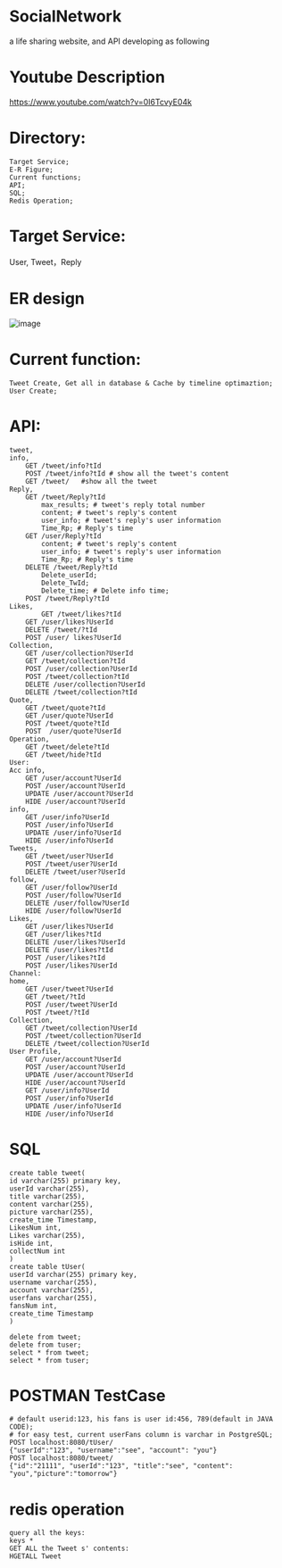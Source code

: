 # SocialNetwork
a life sharing website, and
API developing as following
# Youtube Description
https://www.youtube.com/watch?v=0I6TcvyE04k
# Directory:
	Target Service;
	E-R Figure;
	Current functions;
	API;
	SQL;
	Redis Operation;
# Target Service: 
User, Tweet，Reply

# ER design
![image](https://user-images.githubusercontent.com/98070161/181100471-79d36514-df85-439e-8306-8e38158491ff.png)

# Current function: 
	Tweet Create, Get all in database & Cache by timeline optimaztion;
	User Create;

# API:

	tweet,
	info,
		GET /tweet/info?tId
		POST /tweet/info?tId # show all the tweet's content
		GET /tweet/   #show all the tweet     	
	Reply,
		GET /tweet/Reply?tId
			max_results; # tweet's reply total number
			content; # tweet's reply's content
			user_info; # tweet's reply's user information
			Time_Rp; # Reply's time
		GET /user/Reply?tId
			content; # tweet's reply's content
			user_info; # tweet's reply's user information
			Time_Rp; # Reply's time
		DELETE /tweet/Reply?tId
			Delete_userId;
			Delete_TwId;
			Delete_time; # Delete info time;
		POST /tweet/Reply?tId
	Likes,
	    	GET /tweet/likes?tId
		GET /user/likes?UserId
		DELETE /tweet/?tId
		POST /user/ likes?UserId
	Collection,
		GET /user/collection?UserId
		GET /tweet/collection?tId
		POST /user/collection?UserId
		POST /tweet/collection?tId
		DELETE /user/collection?UserId
		DELETE /tweet/collection?tId
	Quote,
		GET /tweet/quote?tId
		GET /user/quote?UserId
		POST /tweet/quote?tId
		POST  /user/quote?UserId
	Operation,
		GET /tweet/delete?tId
		GET /tweet/hide?tId
	User:
	Acc info,
		GET /user/account?UserId
		POST /user/account?UserId
		UPDATE /user/account?UserId
		HIDE /user/account?UserId
	info,
		GET /user/info?UserId
		POST /user/info?UserId
		UPDATE /user/info?UserId
		HIDE /user/info?UserId	
	Tweets,
		GET /tweet/user?UserId
		POST /tweet/user?UserId
		DELETE /tweet/user?UserId
	follow,
		GET /user/follow?UserId
		POST /user/follow?UserId
		DELETE /user/follow?UserId
		HIDE /user/follow?UserId
	Likes,
		GET /user/likes?UserId
		GET /user/likes?tId
		DELETE /user/likes?UserId
		DELETE /user/likes?tId
		POST /user/likes?tId
		POST /user/likes?UserId
	Channel:
	home,
		GET /user/tweet?UserId
		GET /tweet/?tId
		POST /user/tweet?UserId
		POST /tweet/?tId
	Collection,
		GET /tweet/collection?UserId
		POST /tweet/collection?UserId
		DELETE /tweet/collection?UserId
	User Profile,
		GET /user/account?UserId
		POST /user/account?UserId
		UPDATE /user/account?UserId
		HIDE /user/account?UserId
		GET /user/info?UserId
		POST /user/info?UserId
		UPDATE /user/info?UserId
		HIDE /user/info?UserId


# SQL
	create table tweet(
	id varchar(255) primary key,
	userId varchar(255),
	title varchar(255),
	content varchar(255),
	picture varchar(255),
	create_time Timestamp,
	LikesNum int,
	Likes varchar(255),
	isHide int,
	collectNum int
	)
	create table tUser(
	userId varchar(255) primary key,
	username varchar(255),
	account varchar(255),
	userfans varchar(255),
	fansNum int,
	create_time Timestamp
	)

	delete from tweet;
	delete from tuser;
	select * from tweet;
	select * from tuser;
	
	

# POSTMAN TestCase
	# default userid:123, his fans is user id:456, 789(default in JAVA CODE);
	# for easy test, current userFans column is varchar in PostgreSQL;
	POST localhost:8080/tUser/
	{"userId":"123", "username":"see", "account": "you"}
	POST localhost:8080/tweet/
	{"id":"21111", "userId":"123", "title":"see", "content": "you","picture":"tomorrow"}


# redis operation
	query all the keys:
	keys * 
	GET ALL the Tweet s' contents:
	HGETALL Tweet











